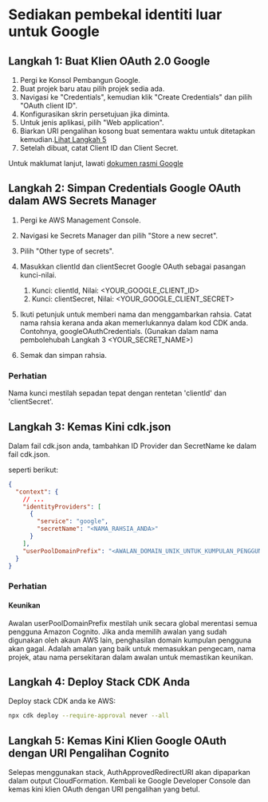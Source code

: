 # Sediakan pembekal identiti luar untuk Google

## Langkah 1: Buat Klien OAuth 2.0 Google

1. Pergi ke Konsol Pembangun Google.
2. Buat projek baru atau pilih projek sedia ada.
3. Navigasi ke "Credentials", kemudian klik "Create Credentials" dan pilih "OAuth client ID".
4. Konfigurasikan skrin persetujuan jika diminta.
5. Untuk jenis aplikasi, pilih "Web application".
6. Biarkan URI pengalihan kosong buat sementara waktu untuk ditetapkan kemudian.[Lihat Langkah 5](#step-5-update-google-oauth-client-with-cognito-redirect-uris)
7. Setelah dibuat, catat Client ID dan Client Secret.

Untuk maklumat lanjut, lawati [dokumen rasmi Google](https://support.google.com/cloud/answer/6158849?hl=en)

## Langkah 2: Simpan Credentials Google OAuth dalam AWS Secrets Manager

1. Pergi ke AWS Management Console.
2. Navigasi ke Secrets Manager dan pilih "Store a new secret".
3. Pilih "Other type of secrets".
4. Masukkan clientId dan clientSecret Google OAuth sebagai pasangan kunci-nilai.

   1. Kunci: clientId, Nilai: <YOUR_GOOGLE_CLIENT_ID>
   2. Kunci: clientSecret, Nilai: <YOUR_GOOGLE_CLIENT_SECRET>

5. Ikuti petunjuk untuk memberi nama dan menggambarkan rahsia. Catat nama rahsia kerana anda akan memerlukannya dalam kod CDK anda. Contohnya, googleOAuthCredentials. (Gunakan dalam nama pembolehubah Langkah 3 <YOUR_SECRET_NAME>)
6. Semak dan simpan rahsia.

### Perhatian

Nama kunci mestilah sepadan tepat dengan rentetan 'clientId' dan 'clientSecret'.

## Langkah 3: Kemas Kini cdk.json

Dalam fail cdk.json anda, tambahkan ID Provider dan SecretName ke dalam fail cdk.json.

seperti berikut:

```json
{
  "context": {
    // ...
    "identityProviders": [
      {
        "service": "google",
        "secretName": "<NAMA_RAHSIA_ANDA>"
      }
    ],
    "userPoolDomainPrefix": "<AWALAN_DOMAIN_UNIK_UNTUK_KUMPULAN_PENGGUNA_ANDA>"
  }
}
```

### Perhatian

#### Keunikan

Awalan userPoolDomainPrefix mestilah unik secara global merentasi semua pengguna Amazon Cognito. Jika anda memilih awalan yang sudah digunakan oleh akaun AWS lain, penghasilan domain kumpulan pengguna akan gagal. Adalah amalan yang baik untuk memasukkan pengecam, nama projek, atau nama persekitaran dalam awalan untuk memastikan keunikan.

## Langkah 4: Deploy Stack CDK Anda

Deploy stack CDK anda ke AWS:

```sh
npx cdk deploy --require-approval never --all
```

## Langkah 5: Kemas Kini Klien Google OAuth dengan URI Pengalihan Cognito

Selepas menggunakan stack, AuthApprovedRedirectURI akan dipaparkan dalam output CloudFormation. Kembali ke Google Developer Console dan kemas kini klien OAuth dengan URI pengalihan yang betul.